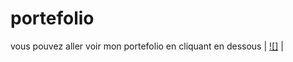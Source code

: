 # portefolio
vous pouvez aller voir mon portefolio en cliquant en dessous
| [![]](https://cyrilt5.github.io/portefolio/theme/) | 
